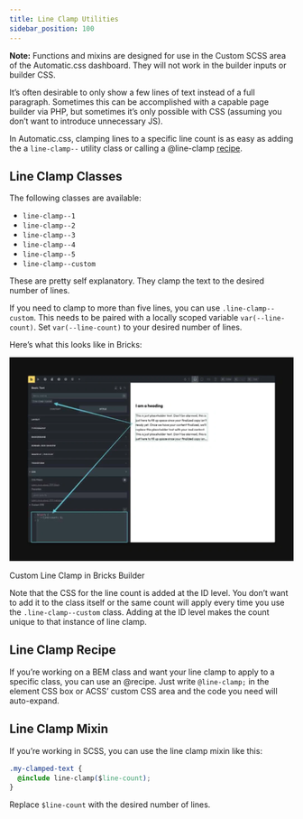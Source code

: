 ```yaml
---
title: Line Clamp Utilities
sidebar_position: 100
---
```


**Note:** Functions and mixins are designed for use in the Custom SCSS area of the Automatic.css dashboard. They will not work in the builder inputs or builder CSS.

It’s often desirable to only show a few lines of text instead of a full paragraph. Sometimes this can be accomplished with a capable page builder via PHP, but sometimes it’s only possible with CSS (assuming you don’t want to introduce unnecessary JS).

In Automatic.css, clamping lines to a specific line count is as easy as adding the a `line-clamp--` utility class or calling a @line-clamp [recipe](../recipes/recipes.md).

## Line Clamp Classes

The following classes are available:

- `line-clamp--1`
- `line-clamp--2`
- `line-clamp--3`
- `line-clamp--4`
- `line-clamp--5`
- `line-clamp--custom`

These are pretty self explanatory. They clamp the text to the desired number of lines.

If you need to clamp to more than five lines, you can use `.line-clamp--custom`. This needs to be paired with a locally scoped variable `var(--line-count)`. Set `var(--line-count)` to your desired number of lines.

Here’s what this looks like in Bricks:

![Custom Line Clamp in Bricks Builder](img/custom-line-clamp-bricks.webp)

Custom Line Clamp in Bricks Builder

Note that the CSS for the line count is added at the ID level. You don’t want to add it to the class itself or the same count will apply every time you use the `.line-clamp--custom` class. Adding at the ID level makes the count unique to that instance of line clamp.

## Line Clamp Recipe

If you’re working on a BEM class and want your line clamp to apply to a specific class, you can use an @recipe. Just write `@line-clamp;` in the element CSS box or ACSS’ custom CSS area and the code you need will auto-expand.

## Line Clamp Mixin

If you’re working in SCSS, you can use the line clamp mixin like this:

```CSS
.my-clamped-text {
  @include line-clamp($line-count);
}
```

Replace `$line-count` with the desired number of lines.
